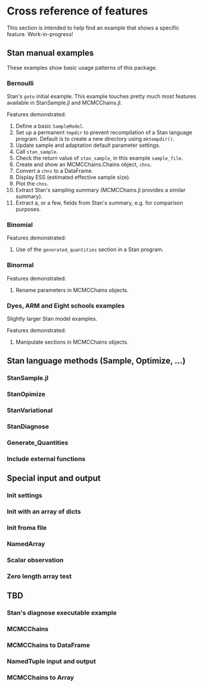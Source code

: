 # Cross reference of features

This section is intended to help find an example that shows a specific feature. Work-in-progress!

## Stan manual examples

These examples show basic usage patterns of this package.

### Bernoulli

Stan's `goto` initial example. This example touches pretty much most features available in StanSample.jl and MCMCChains.jl.

Features demonstrated:

1. Define a basic `SampleModel`.
2. Set up a permanent `tmpdir` to prevent recompilation of a Stan language program. Default is to create a new directory using `mktempdir()`.
3. Update sample and adaptation default parameter settings.
4. Call `stan_sample`.
5. Check the return value of `stan_sample`, in this example `sample_file`.
6. Create and show an MCMCChains.Chains object, `chns`.
7. Convert a `chns` to a DataFrame.
8. Display ESS (estimated effective sample size).
9. Plot the `chns`.
10. Extract Stan's sampling summary (MCMCChains.jl provides a similar summary).
11. Extract a, or a few, fields from Stan's summary, e.g. for comparison purposes.

### Binomial

Features demonstrated:

1. Use of the `generated_quantities` section in a Stan program.

### Binormal

Features demonstrated:

1. Rename parameters in MCMCChains objects.

### Dyes, ARM and Eight schools examples

Slightly larger Stan model examples.

Features demonstrated:

1. Manipulate sections in MCMCChains objects.

## Stan language methods (Sample, Optimize, ...)



### StanSample.jl

### StanOpimize

### StanVariational

### StanDiagnose

### Generate_Quantities

### Include external functions

## Special input and output 

### Init settings

### Init with an array of dicts

### Init froma file

### NamedArray

### Scalar observation

### Zero length array test

## TBD

### Stan's diagnose executable example

### MCMCChains

### MCMCChains to DataFrame

### NamedTuple input and output

### MCMCChains to Array
